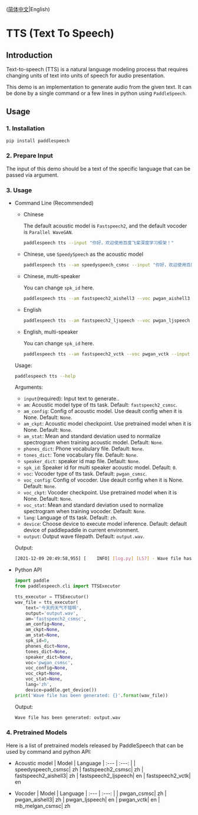 ([简体中文](./README_cn.md)|English)
# TTS (Text To Speech)

## Introduction
Text-to-speech (TTS) is a natural language modeling process that requires changing units of text into units of speech for audio presentation. 

This demo is an implementation to generate audio from the given text. It can be done by a single command or a few lines in python using `PaddleSpeech`. 

## Usage
### 1. Installation
```bash
pip install paddlespeech
```

### 2. Prepare Input
The input of this demo should be a text of the specific language that can be passed via argument.
### 3. Usage
- Command Line (Recommended)
    - Chinese
    
        The default acoustic model is `Fastspeech2`, and the default vocoder is `Parallel WaveGAN`.
        ```bash
        paddlespeech tts --input "你好，欢迎使用百度飞桨深度学习框架！"
        ```
    - Chinese, use `SpeedySpeech` as the acoustic model
        ```bash
        paddlespeech tts --am speedyspeech_csmsc --input "你好，欢迎使用百度飞桨深度学习框架！"
        ```
    - Chinese, multi-speaker
    
        You can change `spk_id` here.
        ```bash
        paddlespeech tts --am fastspeech2_aishell3 --voc pwgan_aishell3 --input "你好，欢迎使用百度飞桨深度学习框架！" --spk_id 0
        ```
    
     - English
        ```bash
        paddlespeech tts --am fastspeech2_ljspeech --voc pwgan_ljspeech --lang en --input "hello world"
        ```
    - English, multi-speaker
    
        You can change `spk_id` here.
        ```bash
        paddlespeech tts --am fastspeech2_vctk --voc pwgan_vctk --input "hello, boys" --lang en --spk_id 0
        ```   
  Usage:
  
  ```bash
  paddlespeech tts --help
  ```
  Arguments:
  - `input`(required): Input text to generate..
  - `am`: Acoustic model type of tts task. Default: `fastspeech2_csmsc`.
  - `am_config`: Config of acoustic model. Use deault config when it is None. Default: `None`.
  - `am_ckpt`: Acoustic model checkpoint. Use pretrained model when it is None. Default: `None`.
  - `am_stat`: Mean and standard deviation used to normalize spectrogram when training acoustic model. Default: `None`.
  - `phones_dict`: Phone vocabulary file. Default: `None`.
  - `tones_dict`: Tone vocabulary file. Default: `None`.
  - `speaker_dict`: speaker id map file. Default: `None`.
  - `spk_id`: Speaker id for multi speaker acoustic model. Default: `0`.
  - `voc`: Vocoder type of tts task. Default: `pwgan_csmsc`.
  - `voc_config`: Config of vocoder. Use deault config when it is None. Default: `None`.
  - `voc_ckpt`: Vocoder checkpoint. Use pretrained model when it is None. Default: `None`.
  - `voc_stat`: Mean and standard deviation used to normalize spectrogram when training vocoder. Default: `None`.
  - `lang`: Language of tts task. Default: `zh`.
  - `device`: Choose device to execute model inference. Default: default device of paddlepaddle in current environment.
  - `output`: Output wave filepath. Default: `output.wav`.

  Output:
  ```bash
  [2021-12-09 20:49:58,955] [    INFO] [log.py] [L57] - Wave file has been generated: output.wav
  ```

- Python API
  ```python
  import paddle
  from paddlespeech.cli import TTSExecutor

  tts_executor = TTSExecutor()
  wav_file = tts_executor(
      text='今天的天气不错啊',
      output='output.wav',
      am='fastspeech2_csmsc',
      am_config=None,
      am_ckpt=None,
      am_stat=None,
      spk_id=0,
      phones_dict=None,
      tones_dict=None,
      speaker_dict=None,
      voc='pwgan_csmsc',
      voc_config=None,
      voc_ckpt=None,
      voc_stat=None,
      lang='zh',
      device=paddle.get_device())
  print('Wave file has been generated: {}'.format(wav_file))
  ```

  Output:
  ```bash
  Wave file has been generated: output.wav
  ```

### 4. Pretrained Models

Here is a list of pretrained models released by PaddleSpeech that can be used by command and python API:

- Acoustic model
  | Model | Language
  | :--- | :---: |
  | speedyspeech_csmsc| zh
  | fastspeech2_csmsc| zh
  | fastspeech2_aishell3| zh
  | fastspeech2_ljspeech| en
  | fastspeech2_vctk| en

- Vocoder
  | Model | Language
  | :--- | :---: |
  | pwgan_csmsc| zh
  | pwgan_aishell3| zh
  | pwgan_ljspeech| en
  | pwgan_vctk| en
  | mb_melgan_csmsc| zh
